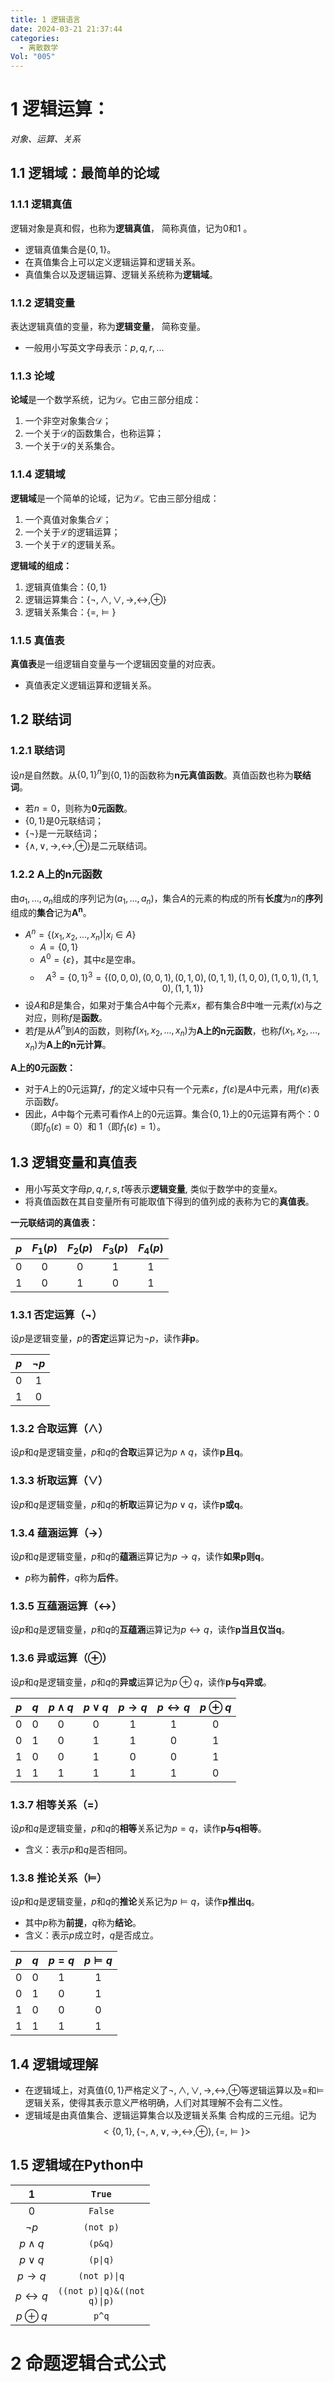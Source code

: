 ```yaml
---
title: 1 逻辑语言
date: 2024-03-21 21:37:44
categories:
  - 离散数学
Vol: "005"
---
```

# 1 逻辑运算：

*对象、运算、关系*

## 1.1 逻辑域：最简单的论域

### 1.1.1 逻辑真值

逻辑对象是真和假，也称为**逻辑真值**， 简称真值，记为$0$和$1$ 。

- 逻辑真值集合是$\{0,1\}$。
- 在真值集合上可以定义逻辑运算和逻辑关系。
- 真值集合以及逻辑运算、逻辑关系统称为**逻辑域**。

### 1.1.2 逻辑变量

表达逻辑真值的变量，称为**逻辑变量**， 简称变量。

- 一般用小写英文字母表示：$p,q,r,...$

### 1.1.3 论域

**论域**是一个数学系统，记为$\mathcal{D}$。它由三部分组成：
1. 一个非空对象集合$\mathcal{D}$；
2. 一个关于$\mathcal{D}$的函数集合，也称运算；
3. 一个关于$\mathcal{D}$的关系集合。

### 1.1.4 逻辑域

**逻辑域**是一个简单的论域，记为$\mathcal{L}$。它由三部分组成：
1. 一个真值对象集合$\mathcal{L}$；
2. 一个关于$\mathcal{L}$的逻辑运算；
3. 一个关于$\mathcal{L}$的逻辑关系。

**逻辑域的组成：**
1. 逻辑真值集合：$\{0,1\}$
2. 逻辑运算集合：$\{\lnot,\land,\lor,\to,\leftrightarrow,\oplus\}$
3. 逻辑关系集合：$\{=,\vDash\}$ 

### 1.1.5 真值表
 
 **真值表**是一组逻辑自变量与一个逻辑因变量的对应表。

- 真值表定义逻辑运算和逻辑关系。

## 1.2 联结词

### 1.2.1 联结词

设$n$是自然数。从$\{0,1\}^n$到$\{0, 1\}$的函数称为$\bm{n}$**元真值函数**。真值函数也称为**联结词**。

- 若$n=0$，则称为**0元函数**。
- $\{0,1\}$是0元联结词；
- $\{\lnot\}$是一元联结词；
- $\{\land,\lor,\to,\leftrightarrow,\oplus\}$是二元联结词。

### 1.2.2 $\bm{A}$上的$\bm{n}$元函数

由$a_1,...,a_n$组成的序列记为$\left(a_1,...,a_n\right)$，集合$A$的元素的构成的所有**长度**为$n$的**序列**组成的**集合**记为$\bm{A^n}$。

- $A^n=\{\left(x_1,x_2,...,x_n\right)\vert x_i\in A\}$
	- $A=\{0,1\}$
	- $A^0=\{\varepsilon\}$，其中$\varepsilon$是空串。
	- $$A^3=\{0,1\}^3=\{\left(0,0,0\right),\left(0,0,1\right),\left(0,1,0\right),\left(0,1,1\right),\left(1,0,0\right),\left(1,0,1\right),\left(1,1,0\right),\left(1,1,1\right)\}$$
- 设$A$和$B$是集合，如果对于集合$A$中每个元素$x$，都有集合$B$中唯一元素$f(x)$与之对应，则称$f$是**函数**。
- 若$f$是从$A^n$到$A$的函数，则称$f(x_1,x_2,...,x_n)$为$\bm{A}$**上的**$\bm{n}$**元函数**，也称$f(x_1,x_2,...,x_n)$为$\bm{A}$**上的**$\bm{n}$**元计算**。

**$\bm{A}$上的0元函数：**

- 对于$A$上的0元运算$f$，$f$的定义域中只有一个元素$\varepsilon$，$f(\varepsilon)$是$A$中元素，用$f(\varepsilon)$表示函数$f$。
- 因此，$A$中每个元素可看作$A$上的0元运算。集合$\{0,1\}$上的0元运算有两个：$0$（即$f_0(\varepsilon)=0$）和 $1$（即$f_1(\varepsilon)=1$）。

## 1.3 逻辑变量和真值表

- 用小写英文字母$p, q, r, s, t$等表示**逻辑变量**, 类似于数学中的变量$x$。
- 将真值函数在其自变量所有可能取值下得到的值列成的表称为它的**真值表**。

**一元联结词的真值表：**

| $p$ | $F_1(p)$ | $F_2(p)$ | $F_3(p)$ | $F_4(p)$ |
| :-: | :------: | :------: | :------: | :------: |
| $0$ |   $0$    |   $0$    |   $1$    |   $1$    |
| $1$ |   $0$    |   $1$    |   $0$    |   $1$    |

### 1.3.1 否定运算（$\bm{\lnot}$）

设$p$是逻辑变量，$p$的**否定**运算记为$\lnot p$，读作**非$\bm{p}$**。

| $p$ | $\lnot p$ |
| :-: | :-------: |
| $0$ |    $1$    |
| $1$ |    $0$    |

### 1.3.2 合取运算（$\bm{\land}$）

设$p$和$q$是逻辑变量，$p$和$q$的**合取**运算记为$p\land q$，读作$\bm{p}$**且**$\bm{q}$。

### 1.3.3 析取运算（$\bm{\lor}$）

设$p$和$q$是逻辑变量，$p$和$q$的**析取**运算记为$p\lor q$，读作$\bm{p}$**或**$\bm{q}$。

### 1.3.4 蕴涵运算（$\bm{\to}$）

设$p$和$q$是逻辑变量，$p$和$q$的**蕴涵**运算记为$p\to q$，读作**如果**$\bm{p}$**则**$\bm{q}$。

- $p$称为**前件**，$q$称为**后件**。

### 1.3.5 互蕴涵运算（$\bm{\leftrightarrow}$）

设$p$和$q$是逻辑变量，$p$和$q$的**互蕴涵**运算记为$p\leftrightarrow q$，读作$\bm{p}$**当且仅当**$\bm{q}$。

### 1.3.6 异或运算（$\bm{\oplus}$）

设$p$和$q$是逻辑变量，$p$和$q$的**异或**运算记为$p\oplus q$，读作$\bm{p}$**与**$\bm{q}$**异或**。

| $p$ | $q$ | $p\land q$ | $p\lor q$ | $p\to q$ | $p\leftrightarrow q$ | $p\oplus q$ |
| :-: | :-: | :--------: | :-------: | :------: | :------------------: | :---------: |
| $0$ | $0$ |    $0$     |    $0$    |   $1$    |         $1$          |     $0$     |
| $0$ | $1$ |    $0$     |    $1$    |   $1$    |         $0$          |     $1$     |
| $1$ | $0$ |    $0$     |    $1$    |   $0$    |         $0$          |     $1$     |
| $1$ | $1$ |    $1$     |    $1$    |   $1$    |         $1$          |     $0$     |

### 1.3.7 相等关系（$\bm{=}$）

设$p$和$q$是逻辑变量，$p$和$q$的**相等**关系记为$p=q$，读作$\bm{p}$**与**$\bm{q}$**相等**。

- 含义：表示$p$和$q$是否相同。

### 1.3.8 推论关系（$\bm{\vDash}$）

设$p$和$q$是逻辑变量，$p$和$q$的**推论**关系记为$p\vDash q$，读作$\bm{p}$**推出**$\bm{q}$。

- 其中$p$称为**前提**，$q$称为**结论**。
- 含义：表示$p$成立时，$q$是否成立。

| $p$ | $q$ | $p=q$ | $p\vDash q$ |
| :-: | :-: | :---: | :---------: |
| $0$ | $0$ |  $1$  |     $1$     |
| $0$ | $1$ |  $0$  |     $1$     |
| $1$ | $0$ |  $0$  |     $0$     |
| $1$ | $1$ |  $1$  |     $1$     |

## 1.4 逻辑域理解

- 在逻辑域上，对真值$\{0,1\}$严格定义了$\lnot,\land,\lor,\to,\leftrightarrow,\oplus$等逻辑运算以及$=$和$\vDash$逻辑关系，使得其表示意义严格明确，人们对其理解不会有二义性。
- 逻辑域是由真值集合、逻辑运算集合以及逻辑关系集 合构成的三元组。记为 $$<\{0,1\},\{\lnot,\land,\lor,\to,\leftrightarrow,\oplus\},\{=,\vDash\}>$$

## 1.5 逻辑域在Python中

|         $1$          |                 `True`                 |
| :------------------: | :------------------------------------: |
|         $0$          |                `False`                 |
|      $\lnot p$       |               `(not p)`                |
|      $p\land q$      |                `(p&q)`                 |
|      $p\lor q$       |                `(p\|q)`                |
|       $p\to q$       |        <code>(not p)\|q</code>         |
| $p\leftrightarrow q$ | <code>((not p)\|q)&((not q)\|p)</code> |
|     $p\oplus q$      |                 `p^q`                  |

# 2 命题逻辑合式公式